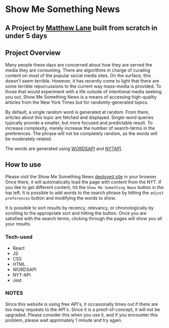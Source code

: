 # Show Me Something News
## A Project by [Matthew Lane](https://github.com/GreyMatteOr) built from scratch in under 5 days

## Project Overview

Many people these days are concerned about how they are served the media they are consuming. There are algorithms in charge of curating content on most of the popular social media sites. On the surface, this doesn't seem terrible. However, it has recently come to light that there are some terrible repurcussions to the current way mass-media is provided. To those that would experiment with a life outside of intentional media seeking you out, Show Me Something News is a means of accessing high-quality articles from the New York Times but for randomly-generated topics.

By default, a single random word is generated at random. From there, articles about this topic are fetched and displayed. Single-word queries typically provide a smaller, but more focused and predictable result. To increase complexity, merely increase the number of search-terms in the preferences. The phrase will not be completely random, as the words will be moderately related.

The words are generated using <a href='https://www.wordsapi.com'>WORDSAPI</a> and <a href='https://developers.nytimes.com'>NYTAPI</a>.

## How to use

Please visit the Show Me Something News [deployed site](https://greymatteor.github.io/show-me-something-news) in your browser. Once there, it will automatically load the page with content from the NYT. If you like to get different content, hit the `Show Me Something News` button in the top left. It is possible to add words to the search phrase by hitting the `adjust preferences` button and modifying the words to show.

It is possible to sort results by recency, relevancy, or chronologically by scrolling to the appropriate sort and hitting the button. Once you are satisfied with the search terms, clicking through the pages will show you all your results.

### Tech-used

- React
- JS
- CSS
- HTML
- WORDSAPI
- NYT-API
- Jest

### NOTES

Since this website is using free API's, it occasionally times out if there are too many requests to the API's. Since it is a proof-of-concept, it will not be upgraded. Please consider this when you use it, and if you encounter this problem, please wait apprimately 1 minute and try again.




